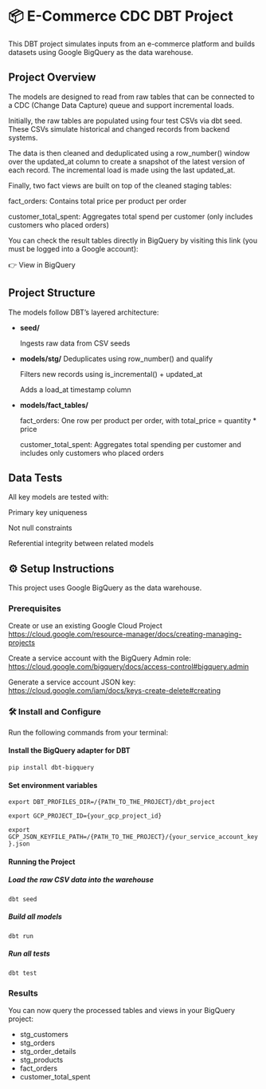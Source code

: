 # 📦 E-Commerce CDC DBT Project
This DBT project simulates inputs from an e-commerce platform and builds datasets using Google BigQuery as the data warehouse.

## Project Overview
The models are designed to read from raw tables that can be connected to a CDC (Change Data Capture) queue and support incremental loads.

Initially, the raw tables are populated using four test CSVs via dbt seed. These CSVs simulate historical and changed records from backend systems.

The data is then cleaned and deduplicated using a row_number() window over the updated_at column to create a snapshot of the latest version of each record.
The incremental load is made using the last updated_at. 

Finally, two fact views are built on top of the cleaned staging tables:

fact_orders: Contains total price per product per order

customer_total_spent: Aggregates total spend per customer (only includes customers who placed orders)

You can check the result tables directly in BigQuery by visiting this link (you must be logged into a Google account):


👉 View in BigQuery

## Project Structure
The models follow DBT’s layered architecture:

* **seed/**
  
    Ingests raw data from CSV seeds
* **models/stg/**
    Deduplicates using row_number() and qualify

    Filters new records using is_incremental() + updated_at

    Adds a load_at timestamp column

* **models/fact_tables/**

    fact_orders: One row per product per order, with total_price = quantity * price

    customer_total_spent: Aggregates total spending per customer and includes only customers who placed orders

## Data Tests
All key models are tested with:

Primary key uniqueness

Not null constraints

Referential integrity between related models

## ⚙️ Setup Instructions

This project uses Google BigQuery as the data warehouse.

### Prerequisites

Create or use an existing Google Cloud Project
https://cloud.google.com/resource-manager/docs/creating-managing-projects

Create a service account with the BigQuery Admin role:
https://cloud.google.com/bigquery/docs/access-control#bigquery.admin

Generate a service account JSON key:
https://cloud.google.com/iam/docs/keys-create-delete#creating

### 🛠️ Install and Configure

Run the following commands from your terminal:

#### Install the BigQuery adapter for DBT
`pip install dbt-bigquery`

#### Set environment variables
`export DBT_PROFILES_DIR=/{PATH_TO_THE_PROJECT}/dbt_project`

`export GCP_PROJECT_ID={your_gcp_project_id}`

`export GCP_JSON_KEYFILE_PATH=/{PATH_TO_THE_PROJECT}/{your_service_account_key}.json`

#### Running the Project
##### Load the raw CSV data into the warehouse
`dbt seed`
##### Build all models
`dbt run`
##### Run all tests
`dbt test`

### Results
You can now query the processed tables and views in your BigQuery project:

* stg_customers
* stg_orders
* stg_order_details
* stg_products
* fact_orders
* customer_total_spent
